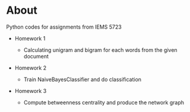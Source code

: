 # About

Python codes for assignments from IEMS 5723

* Homework 1

    * Calculating unigram and bigram for each words from the given document

* Homework 2

    * Train NaiveBayesClassifier and do classification

* Homework 3

    * Compute betweenness centrality and produce the network graph
